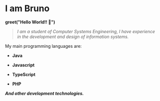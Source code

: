 # I am Bruno

**greet("Hello World!! 👋")**

> _I am a student of Computer Systems Engineering, I have experience in the development and design of information systems._

My main programming languages are:

- **Java**

- **Javascript**

- **TypeScript**

- **PHP**

_**And other development technologies.**_
